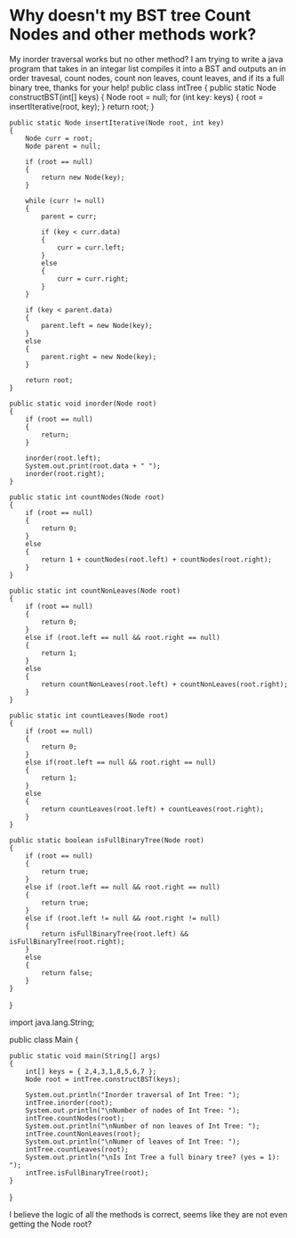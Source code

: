 
# Why doesn't my BST tree Count Nodes and other methods work?

My inorder traversal works but no other method? I am trying to write a java program that takes in an integar list compiles it into a BST and outputs an in order travesal, count nodes, count non leaves, count leaves, and if its a full binary tree, thanks for your help!
public class intTree
{
    public static Node constructBST(int[] keys)
    {
        Node root = null;
        for (int key: keys)
        {
            root = insertIterative(root, key);
        }
        return root;
    }
    
    public static Node insertIterative(Node root, int key)
    {
        Node curr = root;
        Node parent = null;
        
        if (root == null)
        {
            return new Node(key);
        }
        
        while (curr != null)
        {
            parent = curr;
            
            if (key < curr.data)
            {
                curr = curr.left;
            }
            else
            {
                curr = curr.right;
            }
        }
        
        if (key < parent.data)
        {
            parent.left = new Node(key);
        }
        else
        {
            parent.right = new Node(key);
        }

        return root;
    }
    
    public static void inorder(Node root)
    {
        if (root == null)
        {
            return;
        }

        inorder(root.left);
        System.out.print(root.data + " ");
        inorder(root.right);
    }

    public static int countNodes(Node root)
    {
        if (root == null)
        {
            return 0;
        }
        else
        {
            return 1 + countNodes(root.left) + countNodes(root.right);
        }
    }

    public static int countNonLeaves(Node root)
    {
        if (root == null)
        {
            return 0;
        }
        else if (root.left == null && root.right == null)
        {
            return 1;
        }
        else
        {
            return countNonLeaves(root.left) + countNonLeaves(root.right);
        }
    }

    public static int countLeaves(Node root)
    {
        if (root == null)
        {
            return 0;
        }
        else if(root.left == null && root.right == null)
        {
            return 1;
        }
        else
        {
            return countLeaves(root.left) + countLeaves(root.right);
        }
    }

    public static boolean isFullBinaryTree(Node root)
    {
        if (root == null)
        {
            return true;
        }
        else if (root.left == null && root.right == null)
        {
            return true;
        }
        else if (root.left != null && root.right != null)
        {
            return isFullBinaryTree(root.left) && isFullBinaryTree(root.right);
        }
        else
        {
            return false;
        }
    }
}

import java.lang.String;

public class Main {

    public static void main(String[] args)
    {
        int[] keys = { 2,4,3,1,8,5,6,7 };
        Node root = intTree.constructBST(keys);

        System.out.println("Inorder traversal of Int Tree: ");
        intTree.inorder(root);
        System.out.println("\nNumber of nodes of Int Tree: ");
        intTree.countNodes(root);
        System.out.println("\nNumber of non leaves of Int Tree: ");
        intTree.countNonLeaves(root);
        System.out.println("\nNumer of leaves of Int Tree: ");
        intTree.countLeaves(root);
        System.out.println("\nIs Int Tree a full binary tree? (yes = 1): ");
        intTree.isFullBinaryTree(root);
    }
}

I believe the logic of all the methods is correct, seems like they are not even getting the Node root?

        